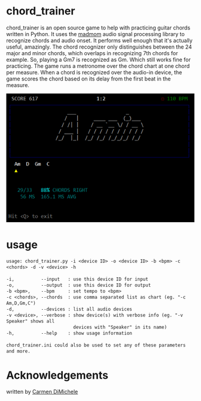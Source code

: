 # chord_trainer

chord_trainer is an open source game to help with practicing guitar chords written in Python. It uses the [madmom](https://github.com/CPJKU/madmom) audio signal processing library to recognize chords and audio onset. It performs well enough that it's actually useful, amazingly. The chord recognizer only distinguishes between the 24 major and minor chords, which overlaps in recognizing 7th chords for example. So, playing a Gm7 is recognized as Gm. Which still works fine for practicing. The game runs a metronome over the chord chart at one chord per measure. When a chord is recognized over the audio-in device, the game scores the chord based on its delay from the first beat in the measure.

![chord_trainer](screenshot_1.png "chord_trainer.py screenshot")

# usage
```
usage: chord_trainer.py -i <device ID> -o <device ID> -b <bpm> -c <chords> -d -v <device> -h

-i,          --input   : use this device ID for input
-o,          --output  : use this device ID for output
-b <bpm>,    --bpm     : set tempo to <bpm>
-c <chords>, --chords  : use comma separated list as chart (eg. "-c Am,D,Gm,C")
-d,          --devices : list all audio devices
-v <device>, --verbose : show device(s) with verbose info (eg. "-v Speaker" shows all
                         devices with "Speaker" in its name)
-h,          --help    : show usage information

chord_trainer.ini could also be used to set any of these parameters and more.
```
  
  
# Acknowledgements
written by [Carmen DiMichele](https://dimichelec.wixsite.com/carmendimichele) 


